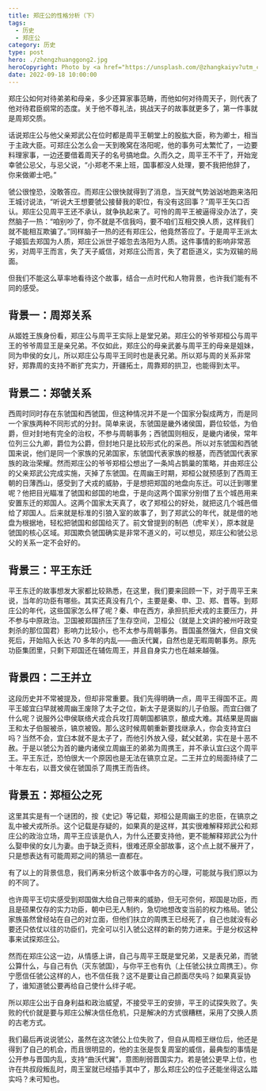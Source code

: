 ```yaml
---
title: 郑庄公的性格分析（下）
tags:
  - 历史
  - 郑庄公
category: 历史
type: post
hero: ./zhengzhuanggong2.jpg
heroCopyright: Photo by <a href="https://unsplash.com/@zhangkaiyv?utm_content=creditCopyText&utm_medium=referral&utm_source=unsplash">zhang kaiyv</a> on <a href="https://unsplash.com/photos/photo-of-yellow-trees-IR-rzCPNGGg?utm_content=creditCopyText&utm_medium=referral&utm_source=unsplash">Unsplash</a>
date: 2022-09-18 10:00:00
---
```


郑庄公如何对待弟弟和母亲，多少还算家事范畴，而他如何对待周天子，则代表了他对待君臣纲常的态度。关于他不尊礼法，挑战天子的故事就更多了，第一件事就是周郑交质。

话说郑庄公与他父亲郑武公在位时都是周平王朝堂上的股肱大臣，称为卿士，相当于主政大臣。可郑庄公怎么会一天到晚窝在洛阳呢，他的事务可太繁忙了，一边要料理家事，一边还要借着周天子的名号搞地盘。久而久之，周平王不干了，开始宠幸虢公忌父，与忌父说，“小郑老不来上班，国事都没人处理，要不我把他辞了，你来做卿士吧。”

虢公很惶恐，没敢答应。而郑庄公很快就得到了消息，当天就气势汹汹地跑来洛阳王城讨说法，“听说大王想要虢公接替我的职位，有没有这回事？”周平王矢口否认。郑庄公见周平王还不承认，就争执起来了。可怜的周平王被逼得没办法了，突然脑子一热：“咱别吵了，你不就是不信我吗，要不咱们互相交换人质，这样我们就不能相互欺骗了。”同样脑子一热的还有郑庄公，他竟然答应了。于是周平王派太子姬狐去郑国为人质，郑庄公派世子姬忽去洛阳为人质。这件事情的影响非常恶劣，对周平王而言，失了天子威信，对郑庄公而言，失了君臣道义，实为双输的局面。

但我们不能这么草率地看待这个故事，结合一点时代和人物背景，也许我们能有不同的感受。

## 背景一：周郑关系

从姬姓王族身份看，郑庄公与周平王实际上是堂兄弟。郑庄公的爷爷郑桓公与周平王的爷爷周显王是亲兄弟。不仅如此，郑庄公的母亲武姜与周平王的母亲是姐妹，同为申侯的女儿，所以郑庄公与周平王同时也是表兄弟。所以郑与周的关系非常好，郑靠周的支持不断扩充实力，开疆拓土，周靠郑的拱卫，也能得到太平。

## 背景二：郑虢关系

西周时同时存在东虢国和西虢国，但这种情况并不是一个国家分裂成两方，而是同一个家族两种不同形式的分封。简单来说，东虢国是畿外诸侯国，爵位较低，为伯爵，但对封地有完全的治权，不参与周朝事务；西虢国则相反，是畿内诸侯，常年位列三公九卿，爵位为公爵，但封地只是比较形式化的采邑。所以对东虢国和西虢国来说，他们是同一个家族的兄弟国家，东虢国代表家族的根基，而西虢国代表家族的政治荣耀。然而郑庄公的爷爷郑桓公想出了一条鸠占鹊巢的策略，并由郑庄公的父亲郑武公完成实施，灭掉了东虢国。在周幽王时期，郑桓公就预感到了西周王朝的日薄西山，感受到了犬戎的威胁，于是想把郑国的地盘向东迁。可以迁到哪里呢？他把目光瞄准了虢国和郐国的地盘，于是向这两个国家分别借了五个城邑用来安置东迁的郑国人。这两个国家太天真了，收了郑桓公的好处，就把这几个城邑借给了郑国人。后来就是标准的引狼入室的故事了，到了郑武公的年代，就是借的地盘为根据地，轻松把虢国和郐国给灭了。前文曾提到的制邑（虎牢关），原本就是虢国的核心区域。郑国欺负虢国确实是非常不道义的，可以想见，郑庄公和虢公忌父的关系一定不会好的。

## 背景三：平王东迁

平王东迁的故事想发大家都比较熟悉，在这里，我们要来回顾一下，对于周平王来说，当年的功臣有哪些。其实还真没有几个，主要是秦、申、卫、郑、晋等。到郑庄公的年代，这些国家怎么样了呢？秦、申在西方，承担抗拒犬戎的主要压力，并不参与中原政治。卫国被郑国挤压了生存空间，卫桓公（就是上文讲的被州吁政变刺杀的那位国君）影响力比较小，也不太参与周朝事务。晋国虽然强大，但自文侯死后，开始陷入长达 70 多年的内乱——曲沃代翼，自然也是无暇周朝事务。原先功臣集团里，只剩下郑国还在辅佐周王，并且自身实力也在越来越强。

## 背景四：二王并立

这段历史并不常被提及，但却非常重要。我们先得明确一点，周平王得国不正。周平王姬宜臼早就被周幽王废除了太子之位，新太子是褒姒的儿子伯服。而宜臼做了什么呢？说服外公申侯联络犬戎合兵攻打周朝国都镐京，酿成大难。其结果是周幽王和太子伯服被杀，镐京被毁。那么这时候周朝重新要找继承人，你会支持宜臼吗？当然不会，宜臼本就不是太子了，而他引外放入侵，弑父弑弟，实在是十恶不赦。于是以虢公为首的畿内诸侯立周幽王的弟弟为周携王，并不承认宜臼这个周平王。平王东迁，恐怕很大一个原因也是无法在镐京立足。二王并立的局面持续了二十年左右，以晋文侯在虢国杀了周携王而告终。

## 背景五：郑桓公之死

这里其实是有一个谜团的，按《史记》等记载，郑桓公是周幽王的忠臣，在镐京之乱中被犬戎所杀。这个记载是存疑的，如果真的是这样，其实很难解释郑武公和郑庄公的政治立场，周平王应该是仇人，为什么还要支持他，更不能解释郑武公为什么娶申侯的女儿为妻。由于缺乏资料，很难还原全部故事，这个点上就不展开了，只是想表达有可能周郑之间的猜忌一直都在。

有了以上的背景信息，我们再来分析这个故事中各方的心理，可能就与我们原以为的不同了。

也许周平王切实感受到郑国做大给自己带来的威胁，但无可奈何，郑国是功臣，而且是硕果仅存的实力功臣，朝中已无人制约，急切地想改变当前的权力格局。虢公家族虽然曾经站在自己的对立面，但他们扶立的周携王已经死了，自己也就没有必要还只依仗以往的功臣们，完全可以引入虢公这样的新的势力进来。于是分权这种事来试探郑庄公。

然而在郑庄公这一边，从情感上讲，自己与周平王既是堂兄弟，又是表兄弟，而虢公算什么，与自己有仇（灭东虢国），与你平王也有仇（上任虢公扶立周携王）。你宁愿信任虢公这样的人，也不信任我？这不是要让自己颜面尽失吗？如果真妥协了，谁知道虢公要再给自己使什么绊子呢。

所以郑庄公出于自身利益和政治威望，不接受平王的安排，平王的试探失败了。失败的代价就是要与郑庄公解决信任危机，只是解决的方式很糟糕，采用了交换人质的古老方式。

我们最后再说说虢公，虽然在这次虢公上位失败了，但自从周桓王继位后，他还是得到了自己的机会，而且很明显的，他的主张是恢复周室的威信，最典型的事情是公开参与晋国内乱，支持“曲沃代翼”，意图削弱晋国实力。若是虢公更早上位，也许在共叔段叛乱时，周王室就已经插手其中了，那么郑庄公的位子还能坐得这么踏实吗？未可知也。

